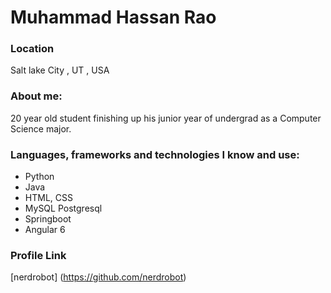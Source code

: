 # Muhammad Hassan Rao

### Location

Salt lake City , UT , USA
### About me:

20 year old student finishing up his junior year of undergrad as a Computer Science major. 


### Languages, frameworks and technologies I know and use:

- Python
- Java
- HTML, CSS
- MySQL Postgresql
- Springboot
- Angular 6

### Profile Link
[nerdrobot] (https://github.com/nerdrobot)
